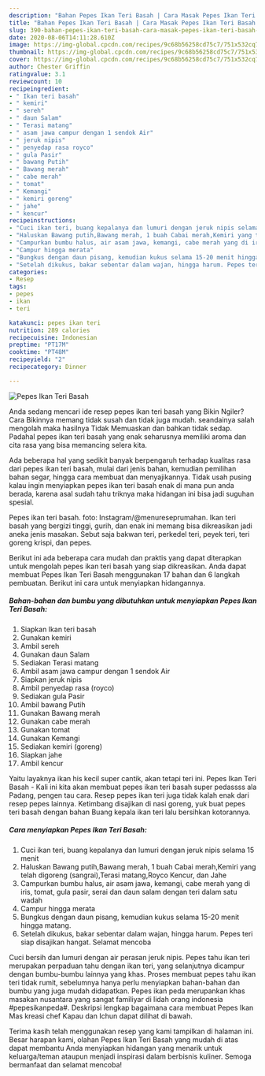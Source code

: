 ```yaml
---
description: "Bahan Pepes Ikan Teri Basah | Cara Masak Pepes Ikan Teri Basah Yang Enak Dan Lezat"
title: "Bahan Pepes Ikan Teri Basah | Cara Masak Pepes Ikan Teri Basah Yang Enak Dan Lezat"
slug: 390-bahan-pepes-ikan-teri-basah-cara-masak-pepes-ikan-teri-basah-yang-enak-dan-lezat
date: 2020-08-06T14:11:28.610Z
image: https://img-global.cpcdn.com/recipes/9c68b56258cd75c7/751x532cq70/pepes-ikan-teri-basah-foto-resep-utama.jpg
thumbnail: https://img-global.cpcdn.com/recipes/9c68b56258cd75c7/751x532cq70/pepes-ikan-teri-basah-foto-resep-utama.jpg
cover: https://img-global.cpcdn.com/recipes/9c68b56258cd75c7/751x532cq70/pepes-ikan-teri-basah-foto-resep-utama.jpg
author: Chester Griffin
ratingvalue: 3.1
reviewcount: 10
recipeingredient:
- " Ikan teri basah"
- " kemiri"
- " sereh"
- " daun Salam"
- " Terasi matang"
- " asam jawa campur dengan 1 sendok Air"
- " jeruk nipis"
- " penyedap rasa royco"
- " gula Pasir"
- " bawang Putih"
- " Bawang merah"
- " cabe merah"
- " tomat"
- " Kemangi"
- " kemiri goreng"
- " jahe"
- " kencur"
recipeinstructions:
- "Cuci ikan teri, buang kepalanya dan lumuri dengan jeruk nipis selama 15 menit"
- "Haluskan Bawang putih,Bawang merah, 1 buah Cabai merah,Kemiri yang telah digoreng (sangrai),Terasi matang,Royco Kencur, dan Jahe"
- "Campurkan bumbu halus, air asam jawa, kemangi, cabe merah yang di iris, tomat, gula pasir, serai dan daun salam dengan teri dalam satu wadah"
- "Campur hingga merata"
- "Bungkus dengan daun pisang, kemudian kukus selama 15-20 menit hingga matang."
- "Setelah dikukus, bakar sebentar dalam wajan, hingga harum. Pepes teri siap disajikan hangat. Selamat mencoba"
categories:
- Resep
tags:
- pepes
- ikan
- teri

katakunci: pepes ikan teri 
nutrition: 289 calories
recipecuisine: Indonesian
preptime: "PT17M"
cooktime: "PT48M"
recipeyield: "2"
recipecategory: Dinner

---
```



![Pepes Ikan Teri Basah](https://img-global.cpcdn.com/recipes/9c68b56258cd75c7/751x532cq70/pepes-ikan-teri-basah-foto-resep-utama.jpg)

Anda sedang mencari ide resep pepes ikan teri basah yang Bikin Ngiler? Cara Bikinnya memang tidak susah dan tidak juga mudah. seandainya salah mengolah maka hasilnya Tidak Memuaskan dan bahkan tidak sedap. Padahal pepes ikan teri basah yang enak seharusnya memiliki aroma dan cita rasa yang bisa memancing selera kita.

Ada beberapa hal yang sedikit banyak berpengaruh terhadap kualitas rasa dari pepes ikan teri basah, mulai dari jenis bahan, kemudian pemilihan bahan segar, hingga cara membuat dan menyajikannya. Tidak usah pusing kalau ingin menyiapkan pepes ikan teri basah enak di mana pun anda berada, karena asal sudah tahu triknya maka hidangan ini bisa jadi suguhan spesial.

Pepes ikan teri basah. foto: Instagram/@menureseprumahan. Ikan teri basah yang bergizi tinggi, gurih, dan enak ini memang bisa dikreasikan jadi aneka jenis masakan. Sebut saja bakwan teri, perkedel teri, peyek teri, teri goreng krispi, dan pepes.


Berikut ini ada beberapa cara mudah dan praktis yang dapat diterapkan untuk mengolah pepes ikan teri basah yang siap dikreasikan. Anda dapat membuat Pepes Ikan Teri Basah menggunakan 17 bahan dan 6 langkah pembuatan. Berikut ini cara untuk menyiapkan hidangannya.

<!--inarticleads1-->

##### Bahan-bahan dan bumbu yang dibutuhkan untuk menyiapkan Pepes Ikan Teri Basah:

1. Siapkan  Ikan teri basah
1. Gunakan  kemiri
1. Ambil  sereh
1. Gunakan  daun Salam
1. Sediakan  Terasi matang
1. Ambil  asam jawa campur dengan 1 sendok Air
1. Siapkan  jeruk nipis
1. Ambil  penyedap rasa (royco)
1. Sediakan  gula Pasir
1. Ambil  bawang Putih
1. Gunakan  Bawang merah
1. Gunakan  cabe merah
1. Gunakan  tomat
1. Gunakan  Kemangi
1. Sediakan  kemiri (goreng)
1. Siapkan  jahe
1. Ambil  kencur


Yaitu layaknya ikan his kecil super cantik, akan tetapi teri ini. Pepes Ikan Teri Basah - Kali ini kita akan membuat pepes ikan teri basah super pedassss ala Padang, pengen tau cara. Resep pepes ikan teri juga tidak kalah enak dari resep pepes lainnya. Ketimbang disajikan di nasi goreng, yuk buat pepes teri basah dengan bahan Buang kepala ikan teri lalu bersihkan kotorannya. 

<!--inarticleads2-->

##### Cara menyiapkan Pepes Ikan Teri Basah:

1. Cuci ikan teri, buang kepalanya dan lumuri dengan jeruk nipis selama 15 menit
1. Haluskan Bawang putih,Bawang merah, 1 buah Cabai merah,Kemiri yang telah digoreng (sangrai),Terasi matang,Royco Kencur, dan Jahe
1. Campurkan bumbu halus, air asam jawa, kemangi, cabe merah yang di iris, tomat, gula pasir, serai dan daun salam dengan teri dalam satu wadah
1. Campur hingga merata
1. Bungkus dengan daun pisang, kemudian kukus selama 15-20 menit hingga matang.
1. Setelah dikukus, bakar sebentar dalam wajan, hingga harum. Pepes teri siap disajikan hangat. Selamat mencoba


Cuci bersih dan lumuri dengan air perasan jeruk nipis. Pepes tahu ikan teri merupakan perpaduan tahu dengan ikan teri, yang selanjutnya dicampur dengan bumbu-bumbu lainnya yang khas. Proses membuat pepes tahu ikan teri tidak rumit, sebelumnya hanya perlu menyiapkan bahan-bahan dan bumbu yang juga mudah didapatkan. Pepes ikan peda merupankan khas masakan nusantara yang sangat familiyar di lidah orang indonesia #pepesikanpeda#. Deskripsi lengkap bagaimana cara membuat Pepes Ikan Mas kreasi chef Kapau dan Ichun dapat dilihat di bawah. 

Terima kasih telah menggunakan resep yang kami tampilkan di halaman ini. Besar harapan kami, olahan Pepes Ikan Teri Basah yang mudah di atas dapat membantu Anda menyiapkan hidangan yang menarik untuk keluarga/teman ataupun menjadi inspirasi dalam berbisnis kuliner. Semoga bermanfaat dan selamat mencoba!
